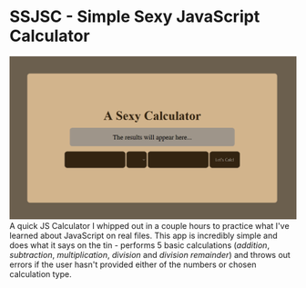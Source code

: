 # SSJSC - Simple Sexy JavaScript Calculator
![screenshot](screenshot.png)
A quick JS Calculator I whipped out in a couple hours to practice what I've learned about JavaScript on real files.
This app is incredibly simple and does what it says on the tin - performs 5 basic calculations (*addition*, *subtraction*, *multiplication*, *division* and *division remainder*) and throws out errors if the user hasn't provided either of the numbers or chosen calculation type. 